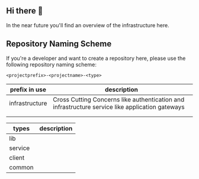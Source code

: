 ## Hi there 👋

In the near future you'll find an overview of the infrastructure here. 

## Repository Naming Scheme
If you're a developer and want to create a repository here, please use the following repository naming scheme:

`<projectprefix>-<projectname>-<type>`

| prefix in use  | description                                                                                     |
|----------------|-------------------------------------------------------------------------------------------------|
| infrastructure | Cross Cutting Concerns like authentication and infrastructure service like application gateways |
|                |                                                                                                 |
|                |                                                                                                 |

| types   | description |
|---------|-------------|
| lib     |             |
| service |             |
| client  |             |
| common  |             | 

<!--

**Here are some ideas to get you started:**

🙋‍♀️ A short introduction - what is your organization all about?
🌈 Contribution guidelines - how can the community get involved?
👩‍💻 Useful resources - where can the community find your docs? Is there anything else the community should know?
🍿 Fun facts - what does your team eat for breakfast?
🧙 Remember, you can do mighty things with the power of [Markdown](https://docs.github.com/github/writing-on-github/getting-started-with-writing-and-formatting-on-github/basic-writing-and-formatting-syntax)
-->
